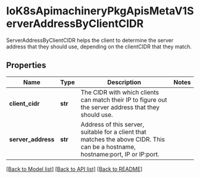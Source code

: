 # IoK8sApimachineryPkgApisMetaV1ServerAddressByClientCIDR

ServerAddressByClientCIDR helps the client to determine the server address that they should use, depending on the clientCIDR that they match.
## Properties
Name | Type | Description | Notes
------------ | ------------- | ------------- | -------------
**client_cidr** | **str** | The CIDR with which clients can match their IP to figure out the server address that they should use. | 
**server_address** | **str** | Address of this server, suitable for a client that matches the above CIDR. This can be a hostname, hostname:port, IP or IP:port. | 

[[Back to Model list]](../README.md#documentation-for-models) [[Back to API list]](../README.md#documentation-for-api-endpoints) [[Back to README]](../README.md)


